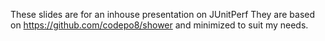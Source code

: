 These slides are for an inhouse presentation on JUnitPerf
They are based on https://github.com/codepo8/shower and minimized to suit my needs.